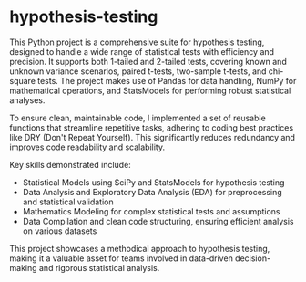 # hypothesis-testing
This Python project is a comprehensive suite for hypothesis testing, designed to handle a wide range of statistical tests with efficiency and precision. It supports both 1-tailed and 2-tailed tests, covering known and unknown variance scenarios, paired t-tests, two-sample t-tests, and chi-square tests. The project makes use of Pandas for data handling, NumPy for mathematical operations, and StatsModels for performing robust statistical analyses.

To ensure clean, maintainable code, I implemented a set of reusable functions that streamline repetitive tasks, adhering to coding best practices like DRY (Don't Repeat Yourself). This significantly reduces redundancy and improves code readability and scalability.

Key skills demonstrated include:

- Statistical Models using SciPy and StatsModels for hypothesis testing
- Data Analysis and Exploratory Data Analysis (EDA) for preprocessing and statistical validation
- Mathematics Modeling for complex statistical tests and assumptions
- Data Compilation and clean code structuring, ensuring efficient analysis on various datasets

This project showcases a methodical approach to hypothesis testing, making it a valuable asset for teams involved in data-driven decision-making and rigorous statistical analysis.
